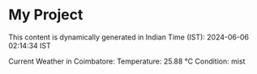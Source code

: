 # My Project

This content is dynamically generated in Indian Time (IST): 2024-06-06 02:14:34 IST


Current Weather in Coimbatore:
Temperature: 25.88 °C
Condition: mist
